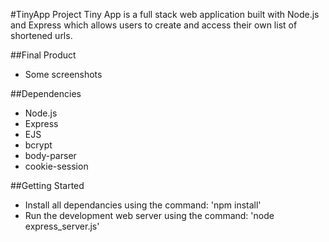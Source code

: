 #TinyApp Project
Tiny App is a full stack web application built with Node.js and Express which allows users to create and access their own list of shortened urls. 

##Final Product

- Some screenshots

##Dependencies
- Node.js
- Express
- EJS
- bcrypt
- body-parser
- cookie-session


##Getting Started
- Install all dependancies using the command: 'npm install'
- Run the development web server using the command: 'node express_server.js'




